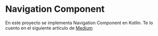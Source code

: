 # Navigation Component

En este proyecto se implementa Navigation Component en Kotlin. Te lo cuento en el siguiente artículo de [Medium](https://medium.com/@kevinhomorales/usa-navigation-en-tus-apps-con-kotlin-d74be5fd6406)
